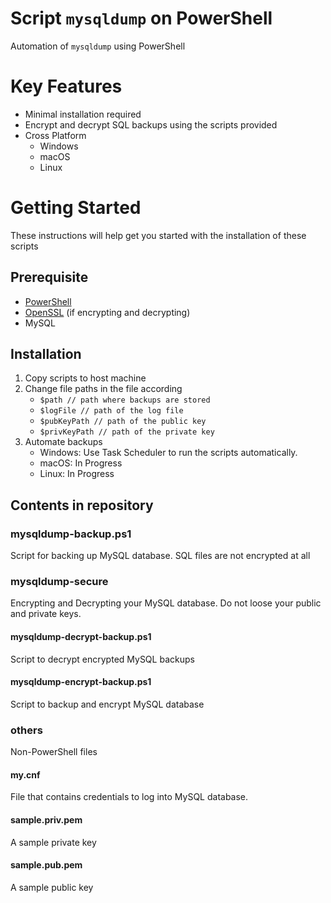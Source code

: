 # Script `mysqldump` on PowerShell
Automation of `mysqldump` using PowerShell

# Key Features
- Minimal installation required
- Encrypt and decrypt SQL backups using the scripts provided
- Cross Platform
    - Windows
    - macOS
    - Linux

# Getting Started
These instructions will help get you started with the installation of these scripts

## Prerequisite
- [PowerShell]()
- [OpenSSL]() (if encrypting and decrypting)
- MySQL

## Installation
1. Copy scripts to host machine
2. Change file paths in the file according
    - `$path // path where backups are stored`
    - `$logFile // path of the log file`
    - `$pubKeyPath // path of the public key`
    - `$privKeyPath // path of the private key`
3. Automate backups
    * Windows: Use Task Scheduler to run the scripts automatically.
    * macOS: In Progress
    * Linux: In Progress

## Contents in repository
### mysqldump-backup.ps1
Script for backing up MySQL database. SQL files are not encrypted at all

### mysqldump-secure
Encrypting and Decrypting your MySQL database. Do not loose your public and private keys.
#### mysqldump-decrypt-backup.ps1
Script to decrypt encrypted MySQL backups
#### mysqldump-encrypt-backup.ps1
Script to backup and encrypt MySQL database

### others
Non-PowerShell files
#### my.cnf
File that contains credentials to log into MySQL database.
#### sample.priv.pem
A sample private key
#### sample.pub.pem
A sample public key  
